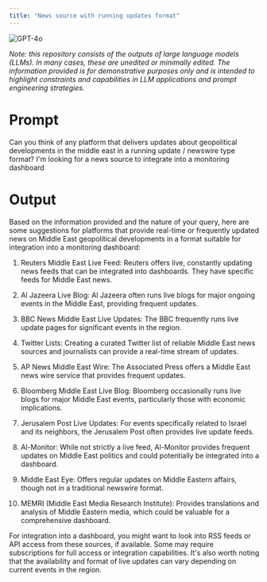 ```yaml
---
title: "News source with running updates format"
---
```

![GPT-4o](https://img.shields.io/badge/GPT--4o-3333FF?style=for-the-badge&logo=openai&logoColor=white)



*Note: this repository consists of the outputs of large language models (LLMs). In many cases, these are unedited or minimally edited. The information provided is for demonstrative purposes only and is intended to highlight constraints and capabilities in LLM applications and prompt engineering strategies.*


# Prompt

Can you think of any platform that delivers updates about geopolitical developments in the middle east in a running update / newswire type format?  I'm looking for a news source to integrate into a monitoring dashboard

# Output

Based on the information provided and the nature of your query, here are some suggestions for platforms that provide real-time or frequently updated news on Middle East geopolitical developments in a format suitable for integration into a monitoring dashboard:

1. Reuters Middle East Live Feed: Reuters offers live, constantly updating news feeds that can be integrated into dashboards. They have specific feeds for Middle East news.

2. Al Jazeera Live Blog: Al Jazeera often runs live blogs for major ongoing events in the Middle East, providing frequent updates.

3. BBC News Middle East Live Updates: The BBC frequently runs live update pages for significant events in the region.

4. Twitter Lists: Creating a curated Twitter list of reliable Middle East news sources and journalists can provide a real-time stream of updates.

5. AP News Middle East Wire: The Associated Press offers a Middle East news wire service that provides frequent updates.

6. Bloomberg Middle East Live Blog: Bloomberg occasionally runs live blogs for major Middle East events, particularly those with economic implications.

7. Jerusalem Post Live Updates: For events specifically related to Israel and its neighbors, the Jerusalem Post often provides live update feeds.

8. Al-Monitor: While not strictly a live feed, Al-Monitor provides frequent updates on Middle East politics and could potentially be integrated into a dashboard.

9. Middle East Eye: Offers regular updates on Middle Eastern affairs, though not in a traditional newswire format.

10. MEMRI (Middle East Media Research Institute): Provides translations and analysis of Middle Eastern media, which could be valuable for a comprehensive dashboard.

For integration into a dashboard, you might want to look into RSS feeds or API access from these sources, if available. Some may require subscriptions for full access or integration capabilities. It's also worth noting that the availability and format of live updates can vary depending on current events in the region.

 